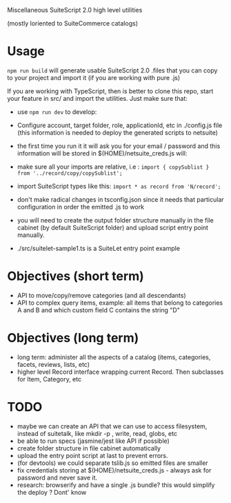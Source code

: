 Miscellaneous SuiteScript 2.0 high level utilities 

(mostly loriented to SuiteCommerce catalogs)

# Usage

`npm run build` will generate usable SuiteScript 2.0 .files that you can copy to your project and import it (if you are working with pure .js)

If you are working with TypeScript, then is better to clone this repo, start your feature in src/ and import the utilities. Just make sure that:

 * use `npm run dev` to develop:
 * Configure account, target folder, role, applicationId, etc in ./config.js file (this information is needed to deploy the generated scripts to netsuite)
 * the first time you run it it will ask you for your email / password and this information will be stored in $(HOME)/netsuite_creds.js
will:
 * make sure all your imports are relative, i.e : `import { copySublist } from '../record/copy/copySublist';`
 * import SuiteScript types like this: `import * as record from 'N/record';`
 * don't make radical changes in tsconfig.json since it needs that particular configuration in order the emitted .js to work
 * you will need to create the output folder structure manually in the file cabinet (by default SuiteScript folder) and upload script entry point manually.

 * ./src/suitelet-sample1.ts is a SuiteLet entry point example

# Objectives (short term)

 * API to move/copy/remove categories (and all descendants)
 * API to complex query items, example: all items that belong to categories A and B and which custom field C contains the string "D"

# Objectives (long term)

 * long term: administer all the aspects of a catalog (items, categories, facets, reviews, lists, etc)
 * higher level Record interface wrapping current Record. Then subclasses for Item, Category, etc


# TODO

 * maybe we can create an API that we can use to access filesystem, instead of suitetalk, like mkdir -p , write, read, globs, etc
 * be able to run specs (jasmine/jest like API if possible)
 * create folder structure in file cabinet automatically
 * upload the entry point script at last to prevent errors. 
 * (for devtools) we could separate tslib.js so emitted files are smaller
 * fix credentials storing at $(HOME)/netsuite_creds.js - always ask for password and never save it.
 * research: browserify and have a single .js bundle? this would simplify the deploy ? Dont' know